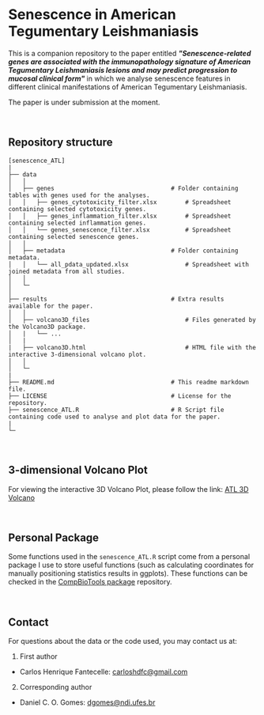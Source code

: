 # Senescence in American Tegumentary Leishmaniasis

This is a companion repository to the paper entitled ***"Senescence-related genes are associated with the immunopathology signature of American Tegumentary Leishmaniasis lesions and may predict progression to mucosal clinical form"*** in which we analyse senescence features in different clinical manifestations of American Tegumentary Leishmaniasis.

The paper is under submission at the moment.

<br>

## Repository structure

```
[senescence_ATL]
|
├── data                                          
│   │                    
│   ├── genes                                 # Folder containing tables with genes used for the analyses.
│   │   ├── genes_cytotoxicity_filter.xlsx        # Spreadsheet containing selected cytotoxicity genes.
│   │   ├── genes_inflammation_filter.xlsx        # Spreadsheet containing selected inflammation genes.
│   │   └── genes_senescence_filter.xlsx          # Spreadsheet containing selected senescence genes.
│   │
│   ├── metadata                              # Folder containing metadata.
│   │   └── all_pdata_updated.xlsx                # Spreadsheet with joined metadata from all studies.
│   │
│   └─
│
├── results                                   # Extra results available for the paper.
│   │                    
│   ├── volcano3D_files                           # Files generated by the Volcano3D package. 
│   |   └── ...                                   
│   |
|   ├── volcano3D.html                            # HTML file with the interactive 3-dimensional volcano plot.
│   │
│   └─
|
├── README.md                                 # This readme markdown file.
├── LICENSE                                   # License for the repository.
├── senescence_ATL.R                          # R Script file containing code used to analyse and plot data for the paper.
|
└─
```

<br>

## 3-dimensional Volcano Plot

For viewing the interactive 3D Volcano Plot, please follow the link: [ATL 3D Volcano](https://cfantecelle.github.io/senescence_ATL/results/volcano3D.html)

<br>

## Personal Package

Some functions used in the `senescence_ATL.R` script come from a personal package I use to store useful functions (such as calculating coordinates for manually positioning statistics results in ggplots). These functions can be checked in the [CompBioTools package](https://github.com/cfantecelle/CompBioTools_package) repository.

<br>

## Contact

For questions about the data or the code used, you may contact us at:

1. First author
  * Carlos Henrique Fantecelle: carloshdfc@gmail.com
        
2. Corresponding author
  * Daniel C. O. Gomes: dgomes@ndi.ufes.br 